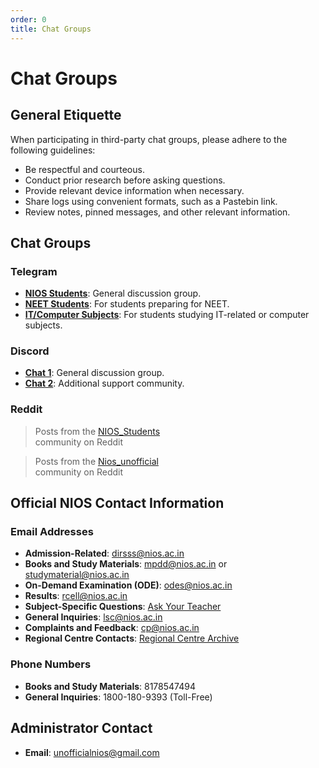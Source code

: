 ```yaml
---
order: 0
title: Chat Groups
---
```


# Chat Groups

## General Etiquette
When participating in third-party chat groups, please adhere to the following guidelines:
- Be respectful and courteous.
- Conduct prior research before asking questions.
- Provide relevant device information when necessary.
- Share logs using convenient formats, such as a Pastebin link.
- Review notes, pinned messages, and other relevant information.

## Chat Groups

### Telegram
- **[NIOS Students](https://t.me/NIOSUnofficial)**: General discussion group.
- **[NEET Students](https://t.me/NEETNIOS)**: For students preparing for NEET.
- **[IT/Computer Subjects](https://t.me/nios_freehelp_cs)**: For students studying IT-related or computer subjects.

### Discord
- **[Chat 1](https://discord.gg/33WQYuN2wW)**: General discussion group.
- **[Chat 2](https://discord.gg/gYX6Dzz3pr)**: Additional support community.

### Reddit
<div v-pre>
  <blockquote class="reddit-embed-bq" data-embed-height="502">
    Posts from the <a href="https://www.reddit.com/r/NIOS_Students/">NIOS_Students</a><br>
    community on Reddit
  </blockquote>
  <script async src="https://embed.reddit.com/widgets.js" charset="UTF-8"></script>

  <blockquote class="reddit-embed-bq" data-embed-height="501">
    Posts from the <a href="https://www.reddit.com/r/Nios_unofficial/">Nios_unofficial</a><br>
    community on Reddit
  </blockquote>
  <script async src="https://embed.reddit.com/widgets.js" charset="UTF-8"></script>
</div>

## Official NIOS Contact Information

### Email Addresses
- **Admission-Related**: [dirsss@nios.ac.in](mailto:dirsss@nios.ac.in)
- **Books and Study Materials**: [mpdd@nios.ac.in](mailto:mpdd@nios.ac.in) or [studymaterial@nios.ac.in](mailto:studymaterial@nios.ac.in)
- **On-Demand Examination (ODE)**: [odes@nios.ac.in](mailto:odes@nios.ac.in)
- **Results**: [rcell@nios.ac.in](mailto:rcell@nios.ac.in)
- **Subject-Specific Questions**: [Ask Your Teacher](https://nios.ac.in/contact-us/ask-your-teacher.aspx)
- **General Inquiries**: [lsc@nios.ac.in](mailto:lsc@nios.ac.in)
- **Complaints and Feedback**: [cp@nios.ac.in](mailto:cp@nios.ac.in)
- **Regional Centre Contacts**: [Regional Centre Archive](https://web.archive.org/web/20220216190435/https://sdmis.nios.ac.in/home/regional-center)

### Phone Numbers
- **Books and Study Materials**: 8178547494
- **General Inquiries**: 1800-180-9393 (Toll-Free)

## Administrator Contact
- **Email**: [unofficialnios@gmail.com](mailto:unofficialnios@gmail.com)